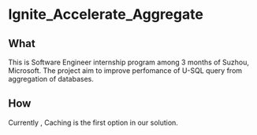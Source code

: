 # Ignite_Accelerate_Aggregate

## What

This is Software Engineer internship program among 3 months of Suzhou, Microsoft. The project aim to improve perfomance of U-SQL query from aggregation of databases.

## How

Currently , Caching is the first option in our solution.